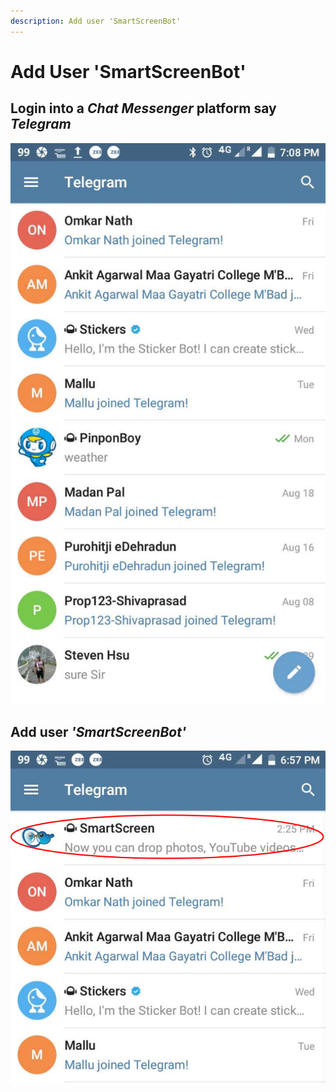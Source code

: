 ```yaml
---
description: Add user 'SmartScreenBot'
---
```


# Add User 'SmartScreenBot'

## Login into a _Chat Messenger_ platform say _Telegram_

![](.gitbook/assets/tg.png)

## Add user _'SmartScreenBot'_

![](.gitbook/assets/tg_user_ssbot.png)

